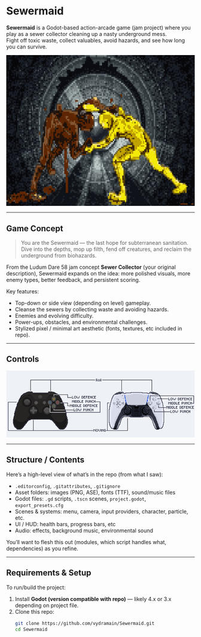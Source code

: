 # Sewermaid

**Sewermaid** is a Godot-based action-arcade game (jam project) where you play as a sewer collector cleaning up a nasty underground mess.  
Fight off toxic waste, collect valuables, avoid hazards, and see how long you can survive.

![sewer_simple.png](./sewer_simple.png)

---

## Game Concept

> You are the Sewermaid — the last hope for subterranean sanitation.  
> Dive into the depths, mop up filth, fend off creatures, and reclaim the underground from biohazards.

From the Ludum Dare 58 jam concept **Sewer Collector** (your original description), Sewermaid expands on the idea: more polished visuals, more enemy types, better feedback, and persistent scoring.

Key features:
- Top-down or side view (depending on level) gameplay.
- Cleanse the sewers by collecting waste and avoiding hazards.
- Enemies and evolving difficulty.
- Power-ups, obstacles, and environmental challenges.
- Stylized pixel / minimal art aesthetic (fonts, textures, etc included in repo).

---

## Controls

![Controls.png](./Controls.png)

---

## Structure / Contents

Here’s a high-level view of what’s in the repo (from what I saw):  
- `.editorconfig`, `.gitattributes`, `.gitignore`  
- Asset folders: images (PNG, ASE), fonts (TTF), sound/music files  
- Godot files: `.gd` scripts, `.tscn` scenes, `project.godot`, `export_presets.cfg`  
- Scenes & systems: menu, camera, input providers, character, particle, etc.  
- UI / HUD: health bars, progress bars, etc  
- Audio: effects, background music, environmental sound  

You’ll want to flesh this out (modules, which script handles what, dependencies) as you refine.

---

## Requirements & Setup

To run/build the project:

1. Install **Godot (version compatible with repo)** — likely 4.x or 3.x depending on project file.  
2. Clone this repo:  
   ```bash
   git clone https://github.com/vydramain/Sewermaid.git
   cd Sewermaid
